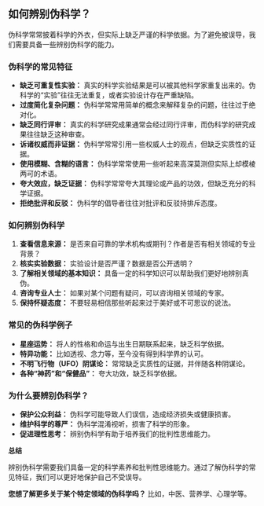 
## 如何辨别伪科学？

伪科学常常披着科学的外衣，但实际上缺乏严谨的科学依据。为了避免被误导，我们需要具备一些辨别伪科学的能力。

### 伪科学的常见特征

- **缺乏可重复性实验：** 真实的科学实验结果是可以被其他科学家重复出来的。伪科学的“实验”往往无法重复，或者实验设计存在严重缺陷。
- **过度简化复杂问题：** 伪科学常常用简单的概念来解释复杂的问题，往往过于绝对化。
- **缺乏同行评审：** 真实的科学研究成果通常会经过同行评审，而伪科学的研究成果往往缺乏这种审查。
- **诉诸权威而非证据：** 伪科学常常引用一些权威人士的观点，但缺乏实质性的证据。
- **使用模糊、含糊的语言：** 伪科学常常使用一些听起来高深莫测但实际上却模棱两可的术语。
- **夸大效应，缺乏证据：** 伪科学常常夸大其理论或产品的功效，但缺乏充分的科学证据。
- **拒绝批评和反驳：** 伪科学的倡导者往往对批评和反驳持排斥态度。

### 如何辨别伪科学

1. **查看信息来源：** 是否来自可靠的学术机构或期刊？作者是否有相关领域的专业背景？
2. **核实实验数据：** 实验设计是否严谨？数据是否公开透明？
3. **了解相关领域的基本知识：** 具备一定的科学知识可以帮助我们更好地辨别真伪。
4. **咨询专业人士：** 如果对某个问题有疑问，可以咨询相关领域的专家。
5. **保持怀疑态度：** 不要轻易相信那些听起来过于美好或不可思议的说法。

### 常见的伪科学例子

- **星座运势：** 将人的性格和命运与出生日期联系起来，缺乏科学依据。
- **特异功能：** 比如透视、念力等，至今没有得到科学界的认可。
- **不明飞行物（UFO）阴谋论：** 常常缺乏实质性的证据，并伴随各种阴谋论。
- **各种“神药”和“保健品”：** 夸大功效，缺乏科学依据。

### 为什么要辨别伪科学？

- **保护公众利益：** 伪科学可能导致人们误信，造成经济损失或健康损害。
- **维护科学的尊严：** 伪科学混淆视听，损害了科学的形象。
- **促进理性思考：** 辨别伪科学有助于培养我们的批判性思维能力。

**总结**

辨别伪科学需要我们具备一定的科学素养和批判性思维能力。通过了解伪科学的常见特征，我们可以更好地保护自己不受误导。

**您想了解更多关于某个特定领域的伪科学吗？** 比如，中医、营养学、心理学等。